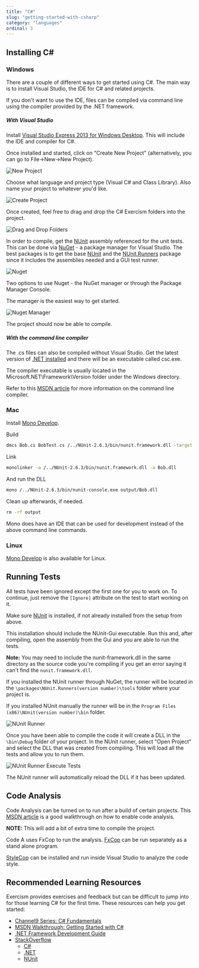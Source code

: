 ```yaml
---
title: "C#"
slug: "getting-started-with-csharp"
category: "languages"
ordinal: 3
---
```


## Installing C&#35;

### Windows
There are a couple of different ways to get started using C#. The main way is to
install Visual Studio, the IDE for C# and related projects.

If you don't want to use the IDE, files can be compiled via command line using the
compiler provided by the .NET framework.

##### With Visual Studio
Install [Visual Studio Express 2013 for Windows Desktop](http://www.visualstudio.com/downloads/download-visual-studio-vs#d-express-windows-desktop).
This will include the IDE and compiler for C#.

Once installed and started, click on "Create New Project" (alternatively, you can go to File->New->New Project).

![New Project](/img/setup/csharp/newProject.png)

Choose what language and project type (Visual C# and Class Library). Also name your project to whatever you'd like.

![Create Project](/img/setup/csharp/createNewProject.png)

Once created, feel free to drag and drop the C# Exercism folders into the project.

![Drag and Drop Folders](/img/setup/csharp/dragDropFolders.png)

In order to compile, get the [NUnit](http://nunit.org/) assembly referenced for the unit tests. This can be done via [NuGet](http://www.nuget.org/) - a package manager for Visual Studio. The best packages is to get the base [NUnit]() and the [NUnit.Runners](https://www.nuget.org/packages/NUnit.Runners/)
package since it includes the assemblies needed and a GUI test runner.

![Nuget](/img/setup/csharp/nugetMenu.png)

Two options to use Nuget - the NuGet manager or through the Package Manager Console.

The manager is the easiest way to get started.

![Nuget Manager](/img/setup/csharp/nugetManageNunitRunner.png)

The project should now be able to compile.

##### With the command line compiler
The .cs files can also be compiled without Visual Studio. Get the latest version of
[.NET installed](http://msdn.microsoft.com/en-us/library/5a4x27ek(v=vs.110).aspx) and there will be an executable called csc.exe.

The compiler executable is usually located in the Microsoft.NET\Framework\Version folder under the Windows directory.

Refer to this [MSDN article](http://msdn.microsoft.com/en-us/library/78f4aasd.aspx) for more information on the command line compiler.

### Mac
Install [Mono Develop](http://www.mono-project.com/Mono:OSX#Installing_Mono_on_MacOS_X).

Build
```bash
dmcs Bob.cs BobTest.cs /../NUnit-2.6.3/bin/nunit.framework.dll -target:library
```

Link
```bash
monolinker -a /../NUnit-2.6.3/bin/nunit.framework.dll -a Bob.dll
```

And run the DLL
```bash
mono /../NUnit-2.6.3/bin/nunit-console.exe output/Bob.dll
```

Clean up afterwards, if needed.
```bash
rm -rf output
```

Mono does have an IDE that can be used for development instead of the above command line commands.

### Linux

[Mono Develop](http://www.mono-project.com/Mono_For_Linux_Developers) is also available for Linux.

## Running Tests
All tests have been ignored except the first one for you to work on. To continue, just remove the ```[Ignore]``` attribute on the test to start working on it.

Make sure [NUnit](http://nunit.org/?p=download) is installed, if not already installed from the setup from above.

This installation should include the NUnit-Gui executable. Run this and, after compiling, open the assembly from the Gui and you are able to run the tests.

**Note:** You may need to include the nunit-framework.dll in the same directory as the source code you're compiling if you get an error saying it can't find the ```nunit.framework.dll```.

If you installed the NUnit runner through NuGet, the runner will be located in the ```\packages\NUnit.Runners(version number)\tools``` folder where your project is.

If you installed NUnit manually the runner will be in the ```Program Files (x86)\NUnit(version number)\bin``` folder.

![NUnit Runner](/img/setup/csharp/nUnitRunner.png)

Once you have been able to compile the code it will create a DLL in the ```\bin\Debug``` folder of your project. In the NUnit runner, select "Open Project" and select the DLL that was created from compiling. This will load all the tests and allow you to run them.

![NUnit Runner Execute Tests](/img/setup/csharp/nUnitExecuteTests.png)

The NUnit runner will automatically reload the DLL if it has been updated.

## Code Analysis
Code Analysis can be turned on to run after a build of certain projects. This [MSDN article](http://msdn.microsoft.com/en-us/library/ms182066.aspx) is a good walkthrough on how to enable code analysis.

**NOTE:** This will add a bit of extra time to compile the project.

Code A uses FxCop to run the analysis. [FxCop](http://www.microsoft.com/en-us/download/details.aspx?id=6544) can be run separately as a stand alone program.

[StyleCop](https://stylecop.codeplex.com/) can be installed and run inside Visual Studio to analyze the code style.

## Recommended Learning Resources

Exercism provides exercises and feedback but can be difficult to jump into for those learning C# for the first time. These resources can help you get started:

* [Channel9 Series: C# Fundamentals](http://channel9.msdn.com/Series/C-Sharp-Fundamentals-Development-for-Absolute-Beginners)
* [MSDN Walkthrough: Getting Started with C#](http://msdn.microsoft.com/library/vstudio/dd492171(v=vs.120))
* [.NET Framework Development Guide](http://msdn.microsoft.com/library/vstudio/hh156542)
* [StackOverflow](http://stackoverflow.com/)
  * [C#](http://stackoverflow.com/questions/tagged/c%23)
  * [.NET](http://stackoverflow.com/questions/tagged/.net)
  * [NUnit](http://stackoverflow.com/questions/tagged/nunit)
